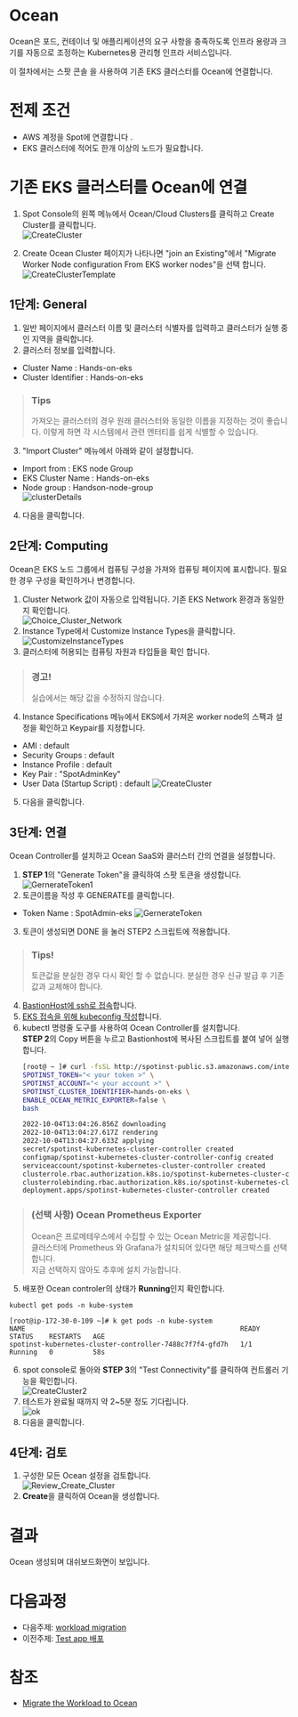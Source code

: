 # Ocean
Ocean은 포드, 컨테이너 및 애플리케이션의 요구 사항을 충족하도록 인프라 용량과 크기를 자동으로 조정하는 Kubernetes용 관리형 인프라 서비스입니다.

이 절차에서는 스팟 콘솔 을 사용하여 기존 EKS 클러스터를 Ocean에 연결합니다.

# 전제 조건
- AWS 계정을 Spot에 연결합니다 .
- EKS 클러스터에 적어도 한개 이상의 노드가 필요합니다.

# 기존 EKS 클러스터를 Ocean에 연결
1. Spot Console의 왼쪽 메뉴에서 Ocean/Cloud Clusters를 클릭하고 Create Cluster를 클릭합니다.</br>
![CreateCluster](https://docs.spot.io/ocean/_media/create-cluster.png)

2. Create Ocean Cluster 페이지가 나타나면 "join an Existing"에서 "Migrate Worker Node configuration From EKS worker nodes"을 선택 합니다.</br>
![CreateClusterTemplate](https://docs.spot.io/ocean/_media/from-eks-worker-nodes1.png) 
<!--![CreateClusterTemplate](./images/CreateOceanClusterTemplate.png)-->


## 1단계: General
1. 일반 페이지에서 클러스터 이름 및 클러스터 식별자를 입력하고 클러스터가 실행 중인 지역을 클릭합니다.
2. 클러스터 정보를 입력합니다. 
- Cluster Name : Hands-on-eks
- Cluster Identifier : Hands-on-eks
> ### Tips
> 가져오는 클러스터의 경우 원래 클러스터와 동일한 이름을 지정하는 것이 좋습니다. 이렇게 하면 각 시스템에서 관련 엔터티를 쉽게 식별할 수 있습니다.

3. "Import Cluster" 메뉴에서 아래와 같이 설정합니다. </br>
- Import from : EKS node Group
- EKS Cluster Name : Hands-on-eks
- Node group : Handson-node-group </br>
![clusterDetails](./images/clusterDetails.png)
4. 다음을 클릭합니다.

## 2단계: Computing
Ocean은 EKS 노드 그룹에서 컴퓨팅 구성을 가져와 컴퓨팅 페이지에 표시합니다. 필요한 경우 구성을 확인하거나 변경합니다.

1. Cluster Network 값이 자동으로 입력됩니다. 기존 EKS Network 환경과 동일한지 확인합니다.</br>
![Choice_Cluster_Network](./Images/Choice_Cluster_Network.png)
2. Instance Type에서 Customize Instance Types을 클릭합니다.</br>
![CustomizeInstanceTypes](./Images/CustomizeInstanceTypes.png)
3. 클러스터에 허용되는 컴퓨팅 자원과 타입들을 확인 합니다.
> ### 경고!
> 실습에서는 해당 값을 수정하지 않습니다.
4. Instance Specifications 메뉴에서 EKS에서 가져온 worker node의 스팩과 설정을 확인하고 Keypair를 지정합니다. 
- AMI : default
- Security Groups : default
- Instance Profile : default
- Key Pair : "SpotAdminKey"
- User Data (Startup Script) : default
  ![CreateCluster](./Images/CreateCluster.png)

5. 다음을 클릭합니다.

## 3단계: 연결
Ocean Controller를 설치하고 Ocean SaaS와 클러스터 간의 연결을 설정합니다.

1. **STEP 1**의 "Generate Token"을 클릭하여 스팟 토큰을 생성합니다.</br>
![GernerateToken1](./Images/GernerateToken1.png)
2. 토큰이름을 작성 후 GENERATE를 클릭합니다.
- Token Name : SpotAdmin-eks
![GernerateToken](./images/GernerateToken.png)
3. 토큰이 생성되면 DONE 을 눌러 STEP2 스크립트에 적용합니다.
> ### Tips!
> 토큰값을 분실한 경우 다시 확인 할 수 없습니다. 분실한 경우 신규 발급 후 기존값과 교체해야 합니다.

4. [BastionHost에 ssh로 접속](../../QuickStart/ConnectToBastion.md)합니다.
5. [EKS 접속을 위해 kubeconfig 작성](../../QuickStart/ConnectedEKSforkubectl.md)합니다.
6. kubectl 명령줄 도구를 사용하여 Ocean Controller를 설치합니다. </br>
**STEP 2**의 Copy 버튼을 누르고 Bastionhost에 복사된 스크립트를 붙여 넣어 실행합니다. </br>
    ```bash
    [root@ ~ ]# curl -fsSL http://spotinst-public.s3.amazonaws.com/integrations/kubernetes/cluster-controller/scripts/init.sh | \
    SPOTINST_TOKEN="< your token >" \
    SPOTINST_ACCOUNT="< your account >" \
    SPOTINST_CLUSTER_IDENTIFIER=hands-on-eks \
    ENABLE_OCEAN_METRIC_EXPORTER=false \
    bash

    2022-10-04T13:04:26.856Z downloading
    2022-10-04T13:04:27.617Z rendering
    2022-10-04T13:04:27.633Z applying
    secret/spotinst-kubernetes-cluster-controller created
    configmap/spotinst-kubernetes-cluster-controller-config created
    serviceaccount/spotinst-kubernetes-cluster-controller created
    clusterrole.rbac.authorization.k8s.io/spotinst-kubernetes-cluster-controller created
    clusterrolebinding.rbac.authorization.k8s.io/spotinst-kubernetes-cluster-controller created
    deployment.apps/spotinst-kubernetes-cluster-controller created
    ```
  > ### (선택 사항) Ocean Prometheus Exporter
  > Ocean은 프로메테우스에서 수집할 수 있는 Ocean Metric을 제공합니다. </br>
  > 클러스터에 Prometheus 와 Grafana가 설치되어 있다면 해당 체크박스를 선택합니다. </br>
  > 지금 선택하지 않아도 추후에 설치 가능합니다.

5. 배포한 Ocean controler의 상태가 **Running**인지 확인합니다.
```
kubectl get pods -n kube-system
```
```
[root@ip-172-30-0-109 ~]# k get pods -n kube-system
NAME                                                      READY   STATUS    RESTARTS   AGE
spotinst-kubernetes-cluster-controller-7488c7f7f4-gfd7h   1/1     Running   0          58s
```
6. spot console로 돌아와 **STEP 3**의 "Test Connectivity"를 클릭하여 컨트롤러 기능을 확인합니다. </br>
![CreateCluster2](./images/CreateCluster2.png)</br>
7. 테스트가 완료될 때까지 약 2~5분 정도 기다립니다.</br>
![ok](./images/ok.png)
8. 다음을 클릭합니다.

## 4단계: 검토
1. 구성한 모든 Ocean 설정을 검토합니다.</br>
![Review_Create_Cluster](./Images/Review_Create_Cluster.png)
2. **Create**을 클릭하여 Ocean을 생성합니다.

# 결과
Ocean 생성되며 대쉬보드화면이 보입니다.


# 다음과정
- 다음주제: [workload migration](./3-2_WorkloadMigration.md)
- 이전주제: [Test app 배포](../3-0_deploy_testapp.md)

# 참조
- [Migrate the Workload to Ocean](https://docs.spot.io/ocean/getting-started/eks/join-an-existing-cluster)
